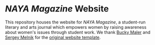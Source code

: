# *NAYA Magazine* Website

This repository houses the website for *NAYA Magazine*, a student-run literary and arts journal which empowers women by raising awareness about women's issues through student work. We thank [Bucky Maler](https://github.com/BuckyMaler) and [Sergey Melnik](https://www.behance.net/SergeyMelnik) for the [original website template](https://github.com/BuckyMaler/global).